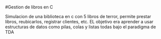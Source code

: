 #Gestion de libros en C

Simulacion de una biblioteca en c con 5 libros de terror, permite prestar libros, reubicarlos, registrar clientes, etc.
EL objetivo era aprender a usar estructuras de datos como pilas, colas y listas todas bajo el paradigma de TDA
